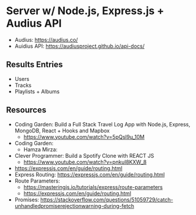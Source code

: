 # Server w/ Node.js, Express.js + Audius API

* Audius: https://audius.co/
* Auidius API: https://audiusproject.github.io/api-docs/

## Results Entries
* Users
* Tracks
* Playlists + Albums

## Resources
* Coding Garden: Build a Full Stack Travel Log App with Node.js, Express, MongoDB, React + Hooks and Mapbox
  * https://www.youtube.com/watch?v=5pQsl9u_10M
* Coding Garden: 
  * Hamza Mirza: 
* Clever Programmer: Build a Spotify Clone with REACT JS
  * https://www.youtube.com/watch?v=pnkuI8KXW_8
* https://expressjs.com/en/guide/routing.html
* Express Routing: https://expressjs.com/en/guide/routing.html
* Route Parameters: 
  * https://masteringjs.io/tutorials/express/route-parameters
  * https://expressjs.com/en/guide/routing.html
* Promises: https://stackoverflow.com/questions/51059729/catch-unhandledpromiserejectionwarning-during-fetch